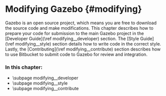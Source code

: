 Modifying Gazebo {#modifying}
======================

Gazebo is an open source project, which means you are free to download the
source code and make modifications. This chapter describes how to prepare your code for submission to the main Gazebo project in the [Developer Guide](\ref modifying__developer) section. The [Style Guide](\ref modifying__style) section details how to write code in the correct style. Lastly, the [Contributing](\ref modifying__contribute) section describes how to use Bitbucket to submit code to Gazebo for review and integration.

### In this chapter:
- \subpage modifying__developer
- \subpage modifying__style
- \subpage modifying__contribute
